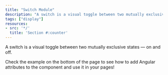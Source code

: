 ```yaml
---
title: "Switch Module"
description: "A switch is a visual toggle between two mutually exclusive states — on and off."
tags: ["display"]
resources:
- src: '*/'
  title: 'Section #:counter'
---
```


A switch is a visual toggle between two mutually exclusive states — on and off.

Check the example on the bottom of the page to see how to add Angular attributes to the component and use it in your pages!
